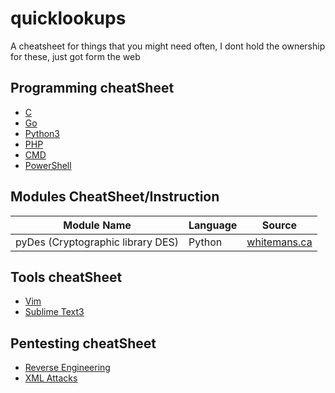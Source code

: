 # quicklookups
A cheatsheet for things that you might need often, I dont hold the ownership for these, just got form the web

## Programming cheatSheet

- [C](https://github.com/cyberwr3nch/quicklookups/blob/master/C%20CheatSheet.pdf) 
- [Go](https://github.com/cyberwr3nch/quicklookups/blob/master/Go%20Cheatsheet.pdf)
- [Python3](https://github.com/cyberwr3nch/quicklookups/blob/master/Python%20CheatSheet.pdf)
- [PHP](https://github.com/cyberwr3nch/quicklookups/blob/master/PHP%20CheatSheet.pdf)
- [CMD](https://github.com/cyberwr3nch/quicklookups/blob/master/Windows/SANS%20CMD%20CheatSheet.pdf)
- [PowerShell](https://github.com/cyberwr3nch/quicklookups/blob/master/Windows/PowerShell%20CheatSheet.pdf)

## Modules CheatSheet/Instruction

| Module Name | Language | Source |
|-------------|---------|--------|
| pyDes (Cryptographic library DES) | Python | [whitemans.ca](http://whitemans.ca/des.html) |

## Tools cheatSheet

- [Vim](https://github.com/cyberwr3nch/quicklookups/blob/master/VIM/vim.md)
- [Sublime Text3](https://github.com/cyberwr3nch/quicklookups/blob/master/Subl-CheatSheet.pdf)

## Pentesting cheatSheet

- [Reverse Engineering](https://github.com/cyberwr3nch/quicklookups/blob/master/RE-CheatSheet.pdf)
- [XML Attacks](https://github.com/cyberwr3nch/quicklookups/blob/master/XML-CheatSheat.pdf)
